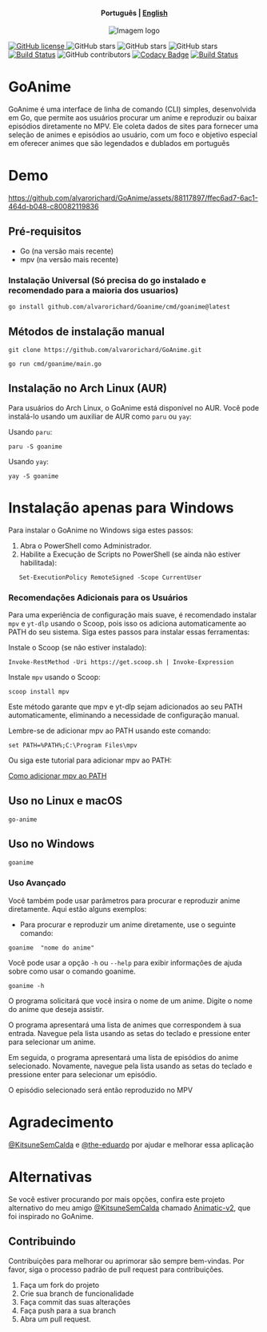 <h4 align="center">
    <p>
        <b>Рortuguês</b> |
        <a href="https://github.com/alvarorichard/GoAnime/blob/main/README.md">English</a>
    </p>
</h4>

<p align="center">
  <img src="https://github.com/alvarorichard/GoAnime/assets/102667323/49600255-d5a2-4405-81d1-a08cebae569a" alt="Imagem logo" />
</p>

[![GitHub license](https://img.shields.io/github/license/alvarorichard/GoAnime)
](alvarorichard/GoAnime/blob/master/LICENSE) 
![GitHub stars](https://img.shields.io/github/stars/alvarorichard/GoAnime) 
![GitHub stars](https://img.shields.io/github/last-commit/alvarorichard/GoAnime)
![GitHub stars](https://img.shields.io/github/forks/alvarorichard/GoAnime?style=social)
[![Build Status](https://github.com/alvarorichard/GoAnime/actions/workflows/ci.yml/badge.svg)](https://github.com/alvarorichard/GoAnime/actions) 
![GitHub contributors](https://img.shields.io/github/contributors/alvarorichard/GoAnime)
[![Codacy Badge](https://app.codacy.com/project/badge/Grade/9923765cb2854ae39af6b567996aad43)](https://app.codacy.com/gh/alvarorichard/GoAnime/dashboard?utm_source=gh&utm_medium=referral&utm_content=&utm_campaign=Badge_grade) 
[![Build Status](https://app.travis-ci.com/alvarorichard/GoAnime.svg?branch=main)](https://app.travis-ci.com/alvarorichard/GoAnime)


# GoAnime
GoAnime é uma interface de linha de comando (CLI) simples, desenvolvida em Go, que permite aos usuários procurar um anime e reproduzir ou baixar episódios diretamente no MPV. Ele coleta dados de sites para fornecer uma seleção de animes e episódios ao usuário, com um foco e objetivo especial em oferecer animes que são legendados e dublados em português


# Demo 
https://github.com/alvarorichard/GoAnime/assets/88117897/ffec6ad7-6ac1-464d-b048-c80082119836



## Pré-requisitos

* Go (na versão mais recente)
* mpv (na versão mais recente)


### Instalação Universal (Só precisa do go instalado e recomendado para a maioria dos usuarios)
```shell
go install github.com/alvarorichard/Goanime/cmd/goanime@latest
```

## Métodos de instalação manual

```shell
git clone https://github.com/alvarorichard/GoAnime.git
```
```shell
go run cmd/goanime/main.go
```
## Instalação no Arch Linux (AUR)

Para usuários do Arch Linux, o GoAnime está disponível no AUR. Você pode instalá-lo usando um auxiliar de AUR como `paru` ou `yay`:

Usando `paru`:

  ```shell
  paru -S goanime
  ```
Usando `yay`:

  ```shell
  yay -S goanime
  ```


# Instalação apenas para Windows
Para instalar o GoAnime no Windows  siga estes passos:

1. Abra o PowerShell como Administrador.
2. Habilite a Execução de Scripts no PowerShell (se ainda não estiver habilitada):
```shell
   Set-ExecutionPolicy RemoteSigned -Scope CurrentUser
```

### Recomendações Adicionais para os Usuários

Para uma experiência de configuração mais suave, é recomendado instalar `mpv` e `yt-dlp` usando o Scoop, pois isso os adiciona automaticamente ao PATH do seu sistema. Siga estes passos para instalar essas ferramentas:

 Instale o Scoop (se não estiver instalado):
  ```shell
  Invoke-RestMethod -Uri https://get.scoop.sh | Invoke-Expression
  ```
 Instale `mpv` usando o Scoop:
   ```shell
   scoop install mpv
   ``` 
Este método garante que mpv e yt-dlp sejam adicionados ao seu PATH automaticamente, eliminando a necessidade de configuração manual.

Lembre-se de adicionar mpv ao PATH usando este comando:
   
   ```shell
   set PATH=%PATH%;C:\Program Files\mpv
   ```
Ou siga este tutorial para adicionar mpv ao PATH:

[Como adicionar mpv ao PATH](https://thewiki.moe/tutorials/mpv/)


## Uso no Linux e macOS

```shell
go-anime
```

## Uso no Windows

```go
goanime
```

### Uso Avançado
Você também pode usar parâmetros para procurar e reproduzir anime diretamente. Aqui estão alguns exemplos:

* Para procurar e reproduzir um anime diretamente, use o seguinte comando:
```shell
goanime  "nome do anime"
```
Você pode usar a opção `-h` ou `--help` para exibir informações de ajuda sobre como usar o comando goanime.

```shell
goanime -h
```



O programa solicitará que você insira o nome de um anime. Digite o nome do anime que deseja assistir.

O programa apresentará uma lista de animes que correspondem à sua entrada. Navegue pela lista usando as setas do teclado e pressione enter para selecionar um anime.

Em seguida, o programa apresentará uma lista de episódios do anime selecionado. Novamente, navegue pela lista usando as setas do teclado e pressione enter para selecionar um episódio.

O episódio selecionado será então reproduzido no MPV

# Agradecimento
[@KitsuneSemCalda](https://github.com/KitsuneSemCalda)  e [@the-eduardo](https://github.com/the-eduardo) por ajudar e melhorar essa aplicação


# Alternativas

Se você estiver procurando por mais opções, confira este projeto alternativo do meu amigo [@KitsuneSemCalda](https://github.com/KitsuneSemCalda) chamado [Animatic-v2](https://github.com/KitsuneSemCalda/Animatic-v2), que foi inspirado no GoAnime.

## Contribuindo

Contribuições para melhorar ou aprimorar são sempre bem-vindas. Por favor, siga o processo padrão de pull request para contribuições.

1. Faça um fork do projeto
2. Crie sua branch de funcionalidade
3. Faça commit das suas alterações
4. Faça push para a sua branch
5. Abra um pull request.
